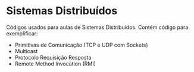 # Sistemas Distribuídos
Códigos usados para aulas de Sistemas Distribuídos. Contém código para exemplificar:
- Primitivas de Comunicação (TCP e UDP com Sockets)
- Multicast
- Protocolo Requisição Resposta
- Remote Method Invocation (RMI)
